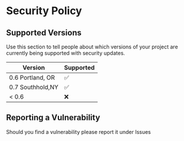 # Security Policy

## Supported Versions

Use this section to tell people about which versions of your project are
currently being supported with security updates.

| Version           | Supported          |
| ----------------- | ------------------ |
| 0.6 Portland, OR  | :white_check_mark: |
| 0.7 Southhold,NY  | :white_check_mark: |
| < 0.6             | :x:                |

## Reporting a Vulnerability

Should you find a vulnerability please report it under Issues
